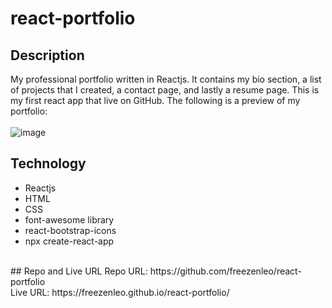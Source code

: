 # react-portfolio

## Description
My professional portfolio written in Reactjs. It contains my bio section, a list of projects that I created, a contact page, and lastly a resume page. This is my first react app that live on GitHub. The following is a preview of my portfolio:
</br> </br>
![image](https://user-images.githubusercontent.com/81452611/133949494-6d25fb7e-912f-43d7-99e9-74584505ca2e.png)

## Technology
* Reactjs
* HTML
* CSS
* font-awesome library
* react-bootstrap-icons
* npx create-react-app 
</br>
## Repo and Live URL
Repo URL: https://github.com/freezenleo/react-portfolio
</br>
Live URL: https://freezenleo.github.io/react-portfolio/
